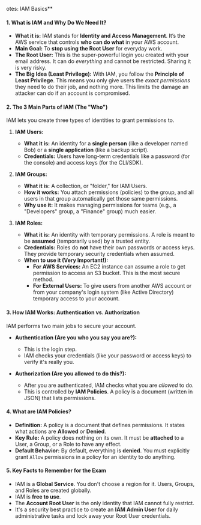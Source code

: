 otes: IAM Basics\*\*

#### **1. What is IAM and Why Do We Need It?**

- **What it is:** IAM stands for **Identity and Access Management**. It’s the AWS service that controls **who can do what** in your AWS account.
- **Main Goal:** To **stop using the Root User** for everyday work.
- **The Root User:** This is the super-powerful login you created with your email address. It can do _everything_ and cannot be restricted. Sharing it is very risky.
- **The Big Idea (Least Privilege):** With IAM, you follow the **Principle of Least Privilege**. This means you only give users the _exact permissions_ they need to do their job, and nothing more. This limits the damage an attacker can do if an account is compromised.

#### **2. The 3 Main Parts of IAM (The "Who")**

IAM lets you create three types of identities to grant permissions to.

1.  **IAM Users:**

    - **What it is:** An identity for a **single person** (like a developer named Bob) or a **single application** (like a backup script).
    - **Credentials:** Users have long-term credentials like a password (for the console) and access keys (for the CLI/SDK).

2.  **IAM Groups:**

    - **What it is:** A collection, or "folder," for IAM Users.
    - **How it works:** You attach permissions (policies) to the group, and all users in that group automatically get those same permissions.
    - **Why use it:** It makes managing permissions for teams (e.g., a "Developers" group, a "Finance" group) much easier.

3.  **IAM Roles:**
    - **What it is:** An identity with temporary permissions. A role is meant to be **assumed** (temporarily used) by a trusted entity.
    - **Credentials:** Roles do **not** have their own passwords or access keys. They provide temporary security credentials when assumed.
    - **When to use it (Very Important!):**
      - **For AWS Services:** An EC2 instance can assume a role to get permission to access an S3 bucket. This is the most secure method.
      - **For External Users:** To give users from another AWS account or from your company's login system (like Active Directory) temporary access to your account.

#### **3. How IAM Works: Authentication vs. Authorization**

IAM performs two main jobs to secure your account.

- **Authentication (Are you who you say you are?):**

  - This is the login step.
  - IAM checks your credentials (like your password or access keys) to verify it's really you.

- **Authorization (Are you allowed to do this?):**
  - After you are authenticated, IAM checks what you are _allowed_ to do.
  - This is controlled by **IAM Policies**. A policy is a document (written in JSON) that lists permissions.

#### **4. What are IAM Policies?**

- **Definition:** A policy is a document that defines permissions. It states what actions are **Allowed** or **Denied**.
- **Key Rule:** A policy does nothing on its own. It must be **attached** to a User, a Group, or a Role to have any effect.
- **Default Behavior:** By default, everything is **denied**. You must explicitly grant `Allow` permissions in a policy for an identity to do anything.

#### **5. Key Facts to Remember for the Exam**

- IAM is a **Global Service**. You don't choose a region for it. Users, Groups, and Roles are created globally.
- IAM is **free to use**.
- The **Account Root User** is the only identity that IAM cannot fully restrict.
- It's a security best practice to create an **IAM Admin User** for daily administrative tasks and lock away your Root User credentials.
